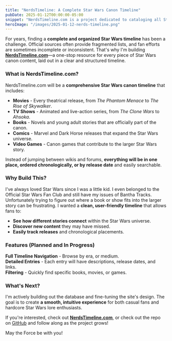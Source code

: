 ```yaml
---
title: "NerdsTimeline: A Complete Star Wars Canon Timeline"
pubDate: 2025-01-12T00:00:00-05:00
snippet: "NerdsTimeline.com is a project dedicated to cataloging all Star Wars canon books, movies, TV shows, comics, and video games in a structured timeline format"
heroImage: "/images/2025-01-12-nerds-timeline.png"
---
```


For years, finding a **complete and organized Star Wars timeline** has been a challenge. Official sources often provide fragmented lists, and fan efforts are sometimes incomplete or inconsistent. That's why I'm building **[NerdsTimeline.com](https://nerdstimeline.com)**—a one-stop resource for every piece of Star Wars canon content, laid out in a clear and structured timeline.  

### What is NerdsTimeline.com?  

NerdsTimeline.com will be a **comprehensive Star Wars canon timeline** that includes:  

- **Movies** - Every theatrical release, from *The Phantom Menace* to *The Rise of Skywalker*.  
- **TV Shows** - Animated and live-action series, from *The Clone Wars* to *Ahsoka*.  
- **Books** - Novels and young adult stories that are officially part of the canon.  
- **Comics** - Marvel and Dark Horse releases that expand the Star Wars universe.  
- **Video Games** - Canon games that contribute to the larger Star Wars story.  

Instead of jumping between wikis and forums, **everything will be in one place, ordered chronologically, or by release date** and easily searchable.  

### Why Build This?  

I've always loved Star Wars since I was a little kid. I even belonged to the Official Star Wars Fan Club and still have my issues of Bantha Tracks. Unfortunately trying to figure out where a book or show fits into the larger story can be frustrating. I wanted a **clean, user-friendly timeline** that allows fans to:  

- **See how different stories connect** within the Star Wars universe.  
- **Discover new content** they may have missed.  
- **Easily track releases** and chronological placements.  

### Features (Planned and In Progress)  

**Full Timeline Navigation** - Browse by era, or medium.  
**Detailed Entries** - Each entry will have descriptions, release dates, and links.  
**Filtering** - Quickly find specific books, movies, or games.  

### What's Next?  

I'm actively building out the database and fine-tuning the site's design. The goal is to create **a smooth, intuitive experience** for both casual fans and hardcore Star Wars lore enthusiasts.  

If you're interested, check out **[NerdsTimeline.com](https://nerdstimeline.com)**, or check out the repo on [GitHub](https://github.com/wylie/starwars) and follow along as the project grows!  

May the Force be with you!